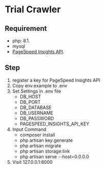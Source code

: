 # Trial Crawler

## Requirement

- php: 8.1.
- mysql
- [PageSpeed Insights API](https://developers.google.com/speed/docs/insights/v5/get-started).

## Step

1. register a key for PageSpeed Insights API
2. Copy env.example to .env
3. Set Settings in .env file
    - DB_HOST
    - DB_PORT
    - DB_DATABASE
    - DB_USERNAME
    - DB_PASSWORD
    - PAGESPEED_INSIGHTS_API_KEY
4. Input Command
    - composer install
    - php artisan key:generate
    - php artisan migrate
    - php artisan storage:link
    - php artisan serve --host=0.0.0.0
6. Visit 127.0.0.1:8000

